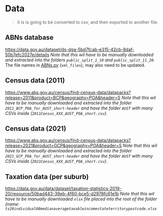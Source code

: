 # Data

> it is is going to be converted to csv, and then exported to another file.

## ABNs database

<https://data.gov.au/dataset/ds-dga-5bd7fcab-e315-42cb-8daf-50b7efc2027e/details>
*Note that this wil have to be manually downloaded and extracted into the folders `public_split_1_10` and `public_split_11_20`.* The file names in [ABNs.py](../ABNs.py) (`xml_files`), may also need to be updated.

## Census data (2011)

<https://www.abs.gov.au/census/find-census-data/datapacks?release=2011&product=BCP&geography=POA&header=S>
*Note that this wil have to be manually downloaded and extracted into the folder `2011_BCP_POA_for_AUST_short-header` and have the folder `AUST` with many CSVs inside (`2011Census_XXX_AUST_POA_short.csv`).*

## Census data (2021)

<https://www.abs.gov.au/census/find-census-data/datapacks?release=2021&product=GCP&geography=POA&header=S>
*Note that this wil have to be manually downloaded and extracted into the folder `2021_GCP_POA_for_AUST_short-header` and have the folder `AUST` with many CSVs inside (`2021Census_XXX_AUST_POA_short.csv`).*

## Taxation data (per suburb)

<https://data.gov.au/data/dataset/taxation-statistics-2019-20/resource/50bad443-39eb-4f60-bce5-d2978fc61e1b>
*Note that this wil have to be manually downloaded `xlsx` file placed into the root of the folder (name: `ts20individual08medianaveragetaxableincomestateterritorypostcode.xlsx`*
